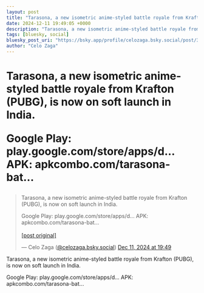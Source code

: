 ```yaml
---
layout: post
title: "Tarasona, a new isometric anime-styled battle royale from Krafton (PUBG), is now on soft launch in India.  Google Play: play.google.com/store/apps/d... APK: apkcombo.com/tarasona-bat..."
date: 2024-12-11 19:49:05 +0000
description: "Tarasona, a new isometric anime-styled battle royale from Krafton (PUBG), is now on soft launch in India.  Google Play: play.google.com/store/apps/d... ..."
tags: [bluesky, social]
bluesky_post_uri: "https://bsky.app/profile/celozaga.bsky.social/post/3ld2jlrqmyc2c"
author: "Celo Zaga"
---
```


<h1 class="bluesky-post-title">Tarasona, a new isometric anime-styled battle royale from Krafton (PUBG), is now on soft launch in India.

Google Play: play.google.com/store/apps/d...
APK: apkcombo.com/tarasona-bat...</h1>


<blockquote class="bluesky-embed" data-bluesky-uri="at://did:plc:lmh6rennptq77inaztnovw4b/app.bsky.feed.post/3ld2jlrqmyc2c" data-bluesky-embed-color-mode="system">
<p lang="">Tarasona, a new isometric anime-styled battle royale from Krafton (PUBG), is now on soft launch in India.

Google Play: play.google.com/store/apps/d...
APK: apkcombo.com/tarasona-bat...<br><br><a href="https://bsky.app/profile/celozaga.bsky.social/post/3ld2jlrqmyc2c">[post original]</a></p>
&mdash; Celo Zaga (<a href="https://bsky.app/profile/did:plc:lmh6rennptq77inaztnovw4b">@celozaga.bsky.social</a>) <a href="https://bsky.app/profile/celozaga.bsky.social/post/3ld2jlrqmyc2c">Dec 11, 2024 at 19:49</a>
</blockquote>
<script async src="https://embed.bsky.app/static/embed.js" charset="utf-8"></script>


<p class="bluesky-post-description">Tarasona, a new isometric anime-styled battle royale from Krafton (PUBG), is now on soft launch in India.

Google Play: play.google.com/store/apps/d...
APK: apkcombo.com/tarasona-bat...</p>
